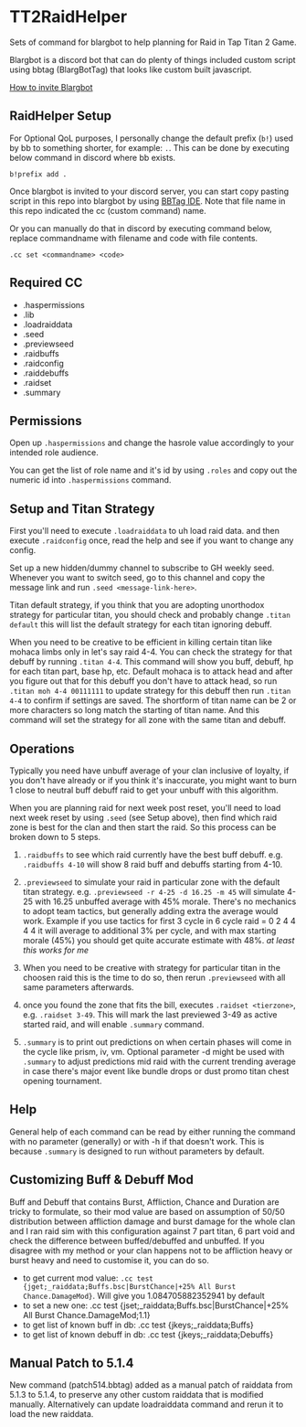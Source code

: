 # TT2RaidHelper

Sets of command for blargbot to help planning for Raid in Tap Titan 2 Game.

Blargbot is a discord bot that can do plenty of things included custom script using bbtag (BlargBotTag) that looks like custom built javascript.

[How to invite Blargbot](https://blargbot.xyz/)

## RaidHelper Setup
For Optional QoL purposes, I personally change the default prefix (`b!`) used by bb to something shorter, for example: `.`. This can be done by executing below command in discord where bb exists.

`b!prefix add .`

Once blargbot is invited to your discord server, you can start copy pasting script in this repo into blargbot by using [BBTag IDE](https://blargbot.xyz/tags/editor). Note that file name in this repo indicated the cc (custom command) name.

Or you can manually do that in discord by executing command below, replace commandname with filename and code with file contents.

`.cc set <commandname> <code>`

## Required CC
- .haspermissions
- .lib
- .loadraiddata
- .seed
- .previewseed
- .raidbuffs
- .raidconfig
- .raiddebuffs
- .raidset
- .summary

## Permissions
Open up `.haspermissions` and change the hasrole value accordingly to your intended role audience.

You can get the list of role name and it's id by using `.roles` and copy out the numeric id into `.haspermissions` command.

## Setup and Titan Strategy

First you'll need to execute `.loadraiddata` to uh load raid data. and then execute `.raidconfig` once, read the help and see if you want to change any config.

Set up a new hidden/dummy channel to subscribe to GH weekly seed. Whenever you want to switch seed, go to this channel and copy the message link and run `.seed <message-link-here>`.

Titan default strategy, if you think that you are adopting unorthodox strategy for particular titan, you should check and probably change `.titan default` this will list the default strategy for each titan ignoring debuff.

When you need to be creative to be efficient in killing certain titan like mohaca limbs only in let's say raid 4-4. You can check the strategy for that debuff by running `.titan 4-4`. This command will show you buff, debuff, hp for each titan part, base hp, etc. Default mohaca is to attack head and after you figure out that for this debuff you don't have to attack head, so run `.titan moh 4-4 00111111` to update strategy for this debuff then run `.titan 4-4` to confirm if settings are saved. The shortform of titan name can be 2 or more characters so long match the starting of titan name. And this command will set the strategy for all zone with the same titan and debuff.

## Operations

Typically you need have unbuff average of your clan inclusive of loyalty, if you don't have already or if you think it's inaccurate, you might want to burn 1 close to neutral buff debuff raid to get your unbuff with this algorithm. 

When you are planning raid for next week post reset, you'll need to load next week reset by using `.seed` (see Setup above), then find which raid zone is best for the clan and then start the raid. So this process can be broken down to 5 steps.

1. `.raidbuffs` to see which raid currently have the best buff debuff. e.g. `.raidbuffs 4-10` will show 8 raid buff and debuffs starting from 4-10.

2. `.previewseed` to simulate your raid in particular zone with the default titan strategy. e.g. `.previewseed -r 4-25 -d 16.25 -m 45` will simulate 4-25 with 16.25 unbuffed average with 45% morale. There's no mechanics to adopt team tactics, but generally adding extra the average would work. Example if you use tactics for first 3 cycle in 6 cycle raid = 0 2 4 4 4 4 it will average to additional 3% per cycle, and with max starting morale (45%) you should get quite accurate estimate with 48%. *at least this works for me*

3. When you need to be creative with strategy for particular titan in the choosen raid this is the time to do so, then rerun `.previewseed` with all same parameters afterwards.

4. once you found the zone that fits the bill, executes `.raidset <tierzone>`, e.g. `.raidset 3-49`. This will mark the last previewed 3-49 as active started raid, and will enable `.summary` command.

5. `.summary` is to print out predictions on when certain phases will come in the cycle like prism, iv, vm. Optional parameter -d might be used with `.summary` to adjust predictions mid raid with the current trending average in case there's major event like bundle drops or dust promo titan chest opening tournament.

## Help

General help of each command can be read by either running the command with no parameter (generally) or with -h if that doesn't work. This is because `.summary` is designed to run without parameters by default.

## Customizing Buff & Debuff Mod

Buff and Debuff that contains Burst, Affliction, Chance and Duration are tricky to formulate, so their mod value are based on assumption of 50/50 distribution between affliction damage and burst damage for the whole clan and I ran raid sim with this configuration against 7 part titan, 6 part void and check the difference between buffed/debuffed and unbuffed. If you disagree with my method or your clan happens not to be affliction heavy or burst heavy and need to customise it, you can do so.

- to get current mod value: `.cc test {jget;_raiddata;Buffs.bsc|BurstChance|+25% All Burst Chance.DamageMod}`. Will give you 1.084705882352941 by default
- to set a new one: .cc test {jset;_raiddata;Buffs.bsc|BurstChance|+25% All Burst Chance.DamageMod;1.1}
- to get list of known buff in db: .cc test {jkeys;_raiddata;Buffs}
- to get list of known debuff in db: .cc test {jkeys;_raiddata;Debuffs}

## Manual Patch to 5.1.4

New command (patch514.bbtag) added as a manual patch of raiddata from 5.1.3 to 5.1.4, to preserve any other custom raiddata that is modified manually. Alternatively can update loadraiddata command and rerun it to load the new raiddata.